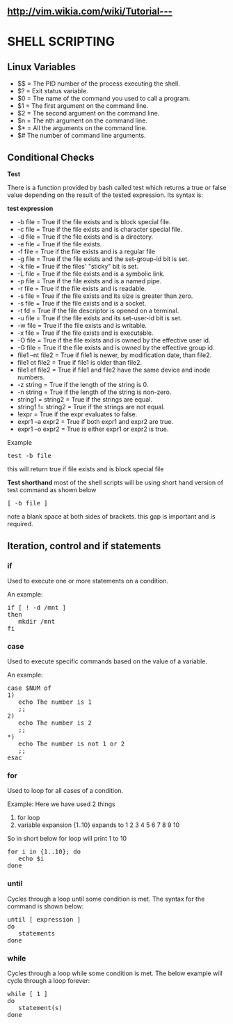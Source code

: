 http://vim.wikia.com/wiki/Tutorial---
---
# SHELL SCRIPTING

## Linux Variables

* $$ = The PID number of the process executing the shell. 
* $? = Exit status variable. 
* $0 = The name of the command you used to call a program. 
* $1 = The first argument on the command line. 
* $2 = The second argument on the command line. 
* $n = The nth argument on the command line. 
* $* = All the arguments on the command line. 
* $# The number of command line arguments.

## Conditional Checks

__Test__

There is a function provided by bash called test which returns a true or false value depending on the result of the tested expression. Its syntax is: 

__test expression__

* -b file = True if the file exists and is block special file. 
* -c file = True if the file exists and is character special file. 
* -d file = True if the file exists and is a directory. 
* -e file = True if the file exists. 
* -f file = True if the file exists and is a regular file 
* -g file = True if the file exists and the set-group-id bit is set. 
* -k file = True if the files' "sticky" bit is set. 
* -L file = True if the file exists and is a symbolic link. 
* -p file = True if the file exists and is a named pipe. 
* -r file = True if the file exists and is readable. 
* -s file = True if the file exists and its size is greater than zero. 
* -s file = True if the file exists and is a socket. 
* -t fd = True if the file descriptor is opened on a terminal. 
* -u file = True if the file exists and its set-user-id bit is set. 
* -w file = True if the file exists and is writable. 
* -x file = True if the file exists and is executable. 
* -O file = True if the file exists and is owned by the effective user id. 
* -G file = True if the file exists and is owned by the effective group id. 
* file1 –nt file2 = True if file1 is newer, by modification date, than file2. 
* file1 ot file2 = True if file1 is older than file2. 
* file1 ef file2 = True if file1 and file2 have the same device and inode numbers. 
* -z string = True if the length of the string is 0. 
* -n string = True if the length of the string is non-zero. 
* string1 = string2 = True if the strings are equal. 
* string1 != string2 = True if the strings are not equal. 
* !expr = True if the expr evaluates to false. 
* expr1 –a expr2 = True if both expr1 and expr2 are true. 
* expr1 –o expr2 = True is either expr1 or expr2 is true.

Example

<pre>
test -b file
</pre>
this will return true if file exists and is block special file

__Test shorthand__
most of the shell scripts will be using short hand version of test command as shown below

<pre>
[ -b file ]
</pre>
note a blank space at both sides of brackets. this gap is important and is required.


## Iteration, control and if statements


### if

Used to execute one or more statements on a condition. 

An example: 
<pre>
if [ ! -d /mnt ]		
then
   mkdir /mnt
fi
</pre>

### case

Used to execute specific commands based on the value of a variable.

An example: 

<pre>
case $NUM of
1)
   echo The number is 1
   ;;
2)
   echo The number is 2
   ;;
*)
   echo The number is not 1 or 2
   ;;
esac
</pre>


### for 

Used to loop for all cases of a condition.

Example: Here we have used 2 things 

1. for loop 
2. variable expansion {1..10} expands to 1 2 3 4 5 6 7 8 9 10

So in short below for loop will print 1 to 10

<pre>
for i in {1..10}; do
   echo $i
done
</pre>

### until 

Cycles through a loop until some condition is met. The syntax for the command is shown below: 

<pre>
until [ expression ]
do
   statements
done
</pre>

### while 
Cycles through a loop while some condition is met. The below example will cycle through a loop forever: 

<pre>
while [ 1 ]
do
   statement(s)
done
</pre>
